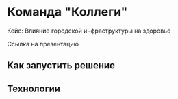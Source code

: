 # Команда "Коллеги"
Кейс: Влияние городской инфраструктуры на здоровье

Ссылка на презентацию

## Как запустить решение

## Технологии

